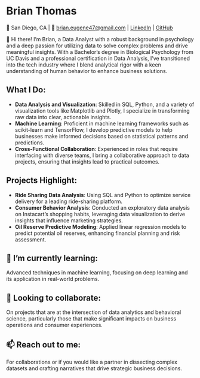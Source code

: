 # Brian Thomas

📍 San Diego, CA | 📧 [brian.eugene47@gmail.com](mailto:brian.eugene47@gmail.com) | [LinkedIn](Your-LinkedIn-URL) | [GitHub](Your-GitHub-URL)

👋 Hi there! I’m Brian, a Data Analyst with a robust background in psychology and a deep passion for utilizing data to solve complex problems and drive meaningful insights. With a Bachelor’s degree in Biological Psychology from UC Davis and a professional certification in Data Analysis, I’ve transitioned into the tech industry where I blend analytical rigor with a keen understanding of human behavior to enhance business solutions.

## What I Do:
- **Data Analysis and Visualization**: Skilled in SQL, Python, and a variety of visualization tools like Matplotlib and Plotly, I specialize in transforming raw data into clear, actionable insights.
- **Machine Learning**: Proficient in machine learning frameworks such as scikit-learn and TensorFlow, I develop predictive models to help businesses make informed decisions based on statistical patterns and predictions.
- **Cross-Functional Collaboration**: Experienced in roles that require interfacing with diverse teams, I bring a collaborative approach to data projects, ensuring that insights lead to practical outcomes.

## Projects Highlight:
- **Ride Sharing Data Analysis**: Using SQL and Python to optimize service delivery for a leading ride-sharing platform.
- **Consumer Behavior Analysis**: Conducted an exploratory data analysis on Instacart’s shopping habits, leveraging data visualization to derive insights that influence marketing strategies.
- **Oil Reserve Predictive Modeling**: Applied linear regression models to predict potential oil reserves, enhancing financial planning and risk assessment.

## 🌱 I’m currently learning:
Advanced techniques in machine learning, focusing on deep learning and its application in real-world problems.

## 👥 Looking to collaborate:
On projects that are at the intersection of data analytics and behavioral science, particularly those that make significant impacts on business operations and consumer experiences.

## 📫 Reach out to me:
For collaborations or if you would like a partner in dissecting complex datasets and crafting narratives that drive strategic business decisions.
